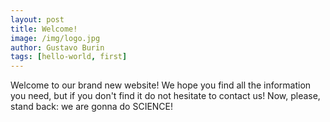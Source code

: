 ```yaml
---
layout: post
title: Welcome!
image: /img/logo.jpg
author: Gustavo Burin
tags: [hello-world, first]
---
```


Welcome to our brand new website! We hope you find all the information
you need, but if you don't find it do not hesitate to contact us! Now,
please, stand back: we are gonna do SCIENCE!
